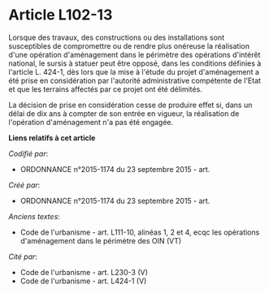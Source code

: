 # Article L102-13

Lorsque des travaux, des constructions ou des installations sont susceptibles de compromettre ou de rendre plus onéreuse la
réalisation d'une opération d'aménagement dans le périmètre des opérations d'intérêt national, le sursis à statuer peut être
opposé, dans les conditions définies à l'article L. 424-1, dès lors que la mise à l'étude du projet d'aménagement a été prise
en considération par l'autorité administrative compétente de l'Etat et que les terrains affectés par ce projet ont été
délimités. 

La décision de prise en considération cesse de produire effet si, dans un délai de dix ans à compter de son entrée en
vigueur, la réalisation de l'opération d'aménagement n'a pas été engagée.

**Liens relatifs à cet article**

_Codifié par_:

  - ORDONNANCE n°2015-1174 du 23 septembre 2015 - art.

_Créé par_:

  - ORDONNANCE n°2015-1174 du 23 septembre 2015 - art.

_Anciens textes_:

  - Code de l'urbanisme - art. L111-10, alinéas 1, 2 et 4, ecqc les opérations d'aménagement dans le périmètre des OIN (VT)

_Cité par_:

  - Code de l'urbanisme - art. L230-3 (V)
  - Code de l'urbanisme - art. L424-1 (V)
